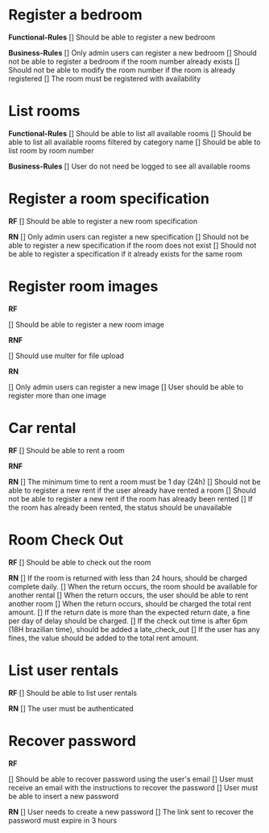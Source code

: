 # Register a bedroom

**Functional-Rules**
[] Should be able to register a new bedroom

**Business-Rules**
[] Only admin users can register a new bedroom
[] Should not be able to register a bedroom if the room number already exists
[] Should not be able to modify the room number if the room is already registered
[] The room must be registered with availability

# List rooms

**Functional-Rules**
[] Should be able to list all available rooms
[] Should be able to list all available rooms filtered by category name
[] Should be able to list room by room number

**Business-Rules**
[] User do not need be logged to see all available rooms

# Register a room specification

**RF**
[] Should be able to register a new room specification

**RN**
[] Only admin users can register a new specification
[] Should not be able to register a new specification if the room does not exist
[] Should not be able to register a specification if it already exists for the same room

# Register room images

**RF**

[] Should be able to register a new room image

**RNF**

[] Should use multer for file upload

**RN**

[] Only admin users can register a new image
[] User should be able to register more than one image

# Car rental

**RF**
[] Should be able to rent a room

**RNF**

**RN**
[] The minimum time to rent a room must be 1 day (24h)
[] Should not be able to register a new rent if the user already have rented a room
[] Should not be able to register a new rent if the room has already been rented
[] If the room has already been rented, the status should be unavailable

# Room Check Out

**RF**
[] Should be able to check out the room

**RN**
[] If the room is returned with less than 24 hours, should be charged complete daily.
[] When the return occurs, the room should be available for another rental
[] When the return occurs, the user should be able to rent another room
[] When the return occurs, should be charged the total rent amount.
[] If the return date is more than the expected return date, a fine per day of delay should be charged.
[] If the check out time is after 6pm (18H brazilian time), should be added a late_check_out
[] If the user has any fines, the value should be added to the total rent amount.

# List user rentals

**RF**
[] Should be able to list user rentals

**RN**
[] The user must be authenticated

# Recover password

**RF**

[] Should be able to recover password using the user's email
[] User must receive an email with the instructions to recover the password
[] User must be able to insert a new password

**RN**
[] User needs to create a new password
[] The link sent to recover the password must expire in 3 hours

